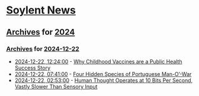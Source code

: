 # [Soylent News](../../../README.md)

## [Archives](../../index.md) for [2024](../index.md)

### [Archives](../../index.md) for [2024-12-22](index.md)

* [2024-12-22, 12:24:00](https://soylentnews.org/article.pl?sid=24/12/21/1347204&from=rss) - [Why Childhood Vaccines are a Public Health Success Story](https://soylentnews.org/article.pl?sid=24/12/21/1347204&from=rss)
* [2024-12-22, 07:41:00](https://soylentnews.org/article.pl?sid=24/12/21/0322239&from=rss) - [Four Hidden Species of Portuguese Man-O’-War](https://soylentnews.org/article.pl?sid=24/12/21/0322239&from=rss)
* [2024-12-22, 02:53:00](https://soylentnews.org/article.pl?sid=24/12/21/0317256&from=rss) - [Human Thought Operates at 10 Bits Per Second, Vastly Slower Than Sensory Input](https://soylentnews.org/article.pl?sid=24/12/21/0317256&from=rss)
